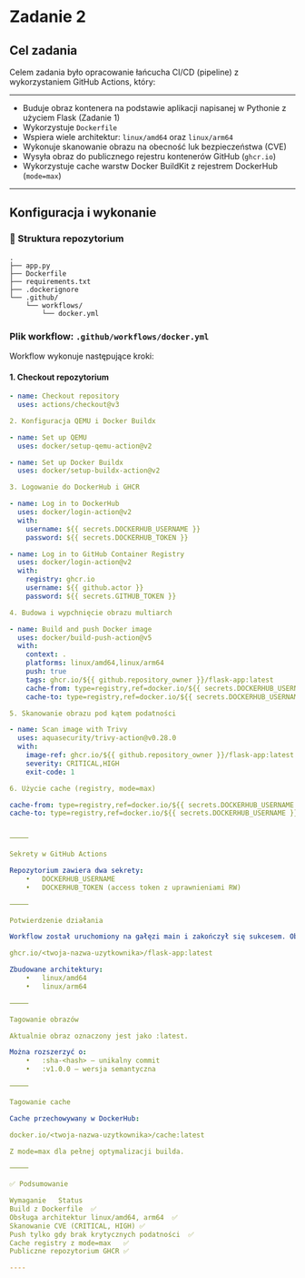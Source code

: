 # Zadanie 2

## Cel zadania

Celem zadania było opracowanie łańcucha CI/CD (pipeline) z wykorzystaniem GitHub Actions, który:

----

- Buduje obraz kontenera na podstawie aplikacji napisanej w Pythonie z użyciem Flask (Zadanie 1)
- Wykorzystuje `Dockerfile`
- Wspiera wiele architektur: `linux/amd64` oraz `linux/arm64`
- Wykonuje skanowanie obrazu na obecność luk bezpieczeństwa (CVE)
- Wysyła obraz do publicznego rejestru kontenerów GitHub (`ghcr.io`)
- Wykorzystuje cache warstw Docker BuildKit z rejestrem DockerHub (`mode=max`)

----

## Konfiguracja i wykonanie

### 📁 Struktura repozytorium

```
.
├── app.py
├── Dockerfile
├── requirements.txt
├── .dockerignore
└── .github/
    └── workflows/
        └── docker.yml
```

### Plik workflow: `.github/workflows/docker.yml`

Workflow wykonuje następujące kroki:

#### 1. Checkout repozytorium
```yaml
- name: Checkout repository
  uses: actions/checkout@v3

2. Konfiguracja QEMU i Docker Buildx

- name: Set up QEMU
  uses: docker/setup-qemu-action@v2

- name: Set up Docker Buildx
  uses: docker/setup-buildx-action@v2

3. Logowanie do DockerHub i GHCR

- name: Log in to DockerHub
  uses: docker/login-action@v2
  with:
    username: ${{ secrets.DOCKERHUB_USERNAME }}
    password: ${{ secrets.DOCKERHUB_TOKEN }}

- name: Log in to GitHub Container Registry
  uses: docker/login-action@v2
  with:
    registry: ghcr.io
    username: ${{ github.actor }}
    password: ${{ secrets.GITHUB_TOKEN }}

4. Budowa i wypchnięcie obrazu multiarch

- name: Build and push Docker image
  uses: docker/build-push-action@v5
  with:
    context: .
    platforms: linux/amd64,linux/arm64
    push: true
    tags: ghcr.io/${{ github.repository_owner }}/flask-app:latest
    cache-from: type=registry,ref=docker.io/${{ secrets.DOCKERHUB_USERNAME }}/cache:latest
    cache-to: type=registry,ref=docker.io/${{ secrets.DOCKERHUB_USERNAME }}/cache:latest,mode=max

5. Skanowanie obrazu pod kątem podatności

- name: Scan image with Trivy
  uses: aquasecurity/trivy-action@v0.28.0
  with:
    image-ref: ghcr.io/${{ github.repository_owner }}/flask-app:latest
    severity: CRITICAL,HIGH
    exit-code: 1

6. Użycie cache (registry, mode=max)

cache-from: type=registry,ref=docker.io/${{ secrets.DOCKERHUB_USERNAME }}/cache:latest
cache-to: type=registry,ref=docker.io/${{ secrets.DOCKERHUB_USERNAME }}/cache:latest,mode=max


⸻

Sekrety w GitHub Actions

Repozytorium zawiera dwa sekrety:
	•	DOCKERHUB_USERNAME
	•	DOCKERHUB_TOKEN (access token z uprawnieniami RW)

⸻

Potwierdzenie działania

Workflow został uruchomiony na gałęzi main i zakończył się sukcesem. Obraz został opublikowany do:

ghcr.io/<twoja-nazwa-uzytkownika>/flask-app:latest

Zbudowane architektury:
	•	linux/amd64
	•	linux/arm64

⸻

Tagowanie obrazów

Aktualnie obraz oznaczony jest jako :latest.

Można rozszerzyć o:
	•	:sha-<hash> – unikalny commit
	•	:v1.0.0 – wersja semantyczna

⸻

Tagowanie cache

Cache przechowywany w DockerHub:

docker.io/<twoja-nazwa-uzytkownika>/cache:latest

Z mode=max dla pełnej optymalizacji builda.

⸻

✅ Podsumowanie

Wymaganie	Status
Build z Dockerfile	✅
Obsługa architektur linux/amd64, arm64	✅
Skanowanie CVE (CRITICAL, HIGH)	✅
Push tylko gdy brak krytycznych podatności	✅
Cache registry z mode=max	✅
Publiczne repozytorium GHCR	✅

----